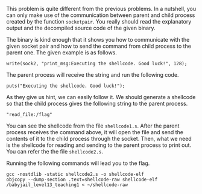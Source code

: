 This problem is quite different from the previous problems.
In a nutshell, you can only make use of the communication between parent and child process created by the function `socketpair`.
You really should read the explanatory output and the decompiled source code of the given binary.

The binary is kind enough that it shows you how to communicate with the given socket pair and how to send the command from child process to the parent one.
The given example is as follows.
```
write(sock2, "print_msg:Executing the shellcode. Good luck!", 128);
```

The parent process will receive the string and run the following code.
```
puts("Executing the shellcode. Good luck!");
```

As they give us hint, we can easily follow it.
We should generate a shellcode so that the child process gives the following string to the parent process.
```
"read_file:/flag"
```

You can see the shellcode from the file `shellcode1.s`.
After the parent process receives the command above, it will open the file and send the contents of it to the child process through the socket.
Then, what we need is the shellcode for reading and sending to the parent process to print out.
You can refer the the file `shellcode2.s`.

Running the following commands will lead you to the flag.
```
gcc -nostdlib -static shellcode2.s -o shellcode-elf​
objcopy --dump-section .text=shellcode-raw shellcode-elf​
/babyjail_level13_teaching1 < ~/shellcode-raw
```
